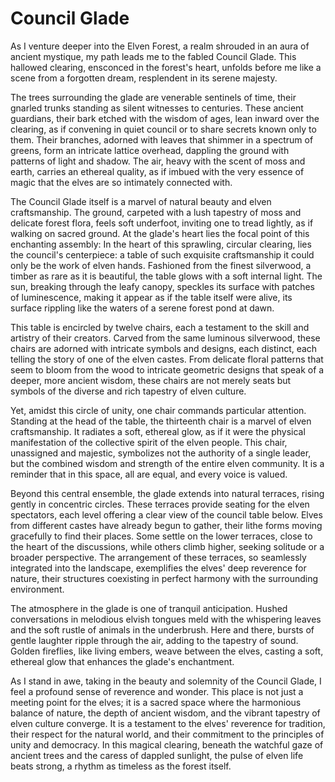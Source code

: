 # Council Glade
 
As I venture deeper into the Elven Forest, a realm shrouded in an aura of ancient mystique, my path leads me to the fabled Council Glade. 
This hallowed clearing, ensconced in the forest's heart, unfolds before me like a scene from a forgotten dream, resplendent in its serene majesty.

The trees surrounding the glade are venerable sentinels of time, their gnarled trunks standing as silent witnesses to centuries. These ancient guardians, their bark etched with the wisdom of ages, lean inward over the clearing, as if convening in quiet council or to share secrets known only to them. Their branches, adorned with leaves that shimmer in a spectrum of greens, form an intricate lattice overhead, dappling the ground with patterns of light and shadow. The air, heavy with the scent of moss and earth, carries an ethereal quality, as if imbued with the very essence of magic that the elves are so intimately connected with.

The Council Glade itself is a marvel of natural beauty and elven craftsmanship. The ground, carpeted with a lush tapestry of moss and delicate forest flora, feels soft underfoot, inviting one to tread lightly, as if walking on sacred ground. At the glade's heart lies the focal point of this enchanting assembly:  In the heart of this sprawling, circular clearing, lies the council's centerpiece: a table of such exquisite craftsmanship it could only be the work of elven hands. Fashioned from the finest silverwood, a timber as rare as it is beautiful, the table glows with a soft internal light. The sun, breaking through the leafy canopy, speckles its surface with patches of luminescence, making it appear as if the table itself were alive, its surface rippling like the waters of a serene forest pond at dawn.

This table is encircled by twelve chairs, each a testament to the skill and artistry of their creators. Carved from the same luminous silverwood, these chairs are adorned with intricate symbols and designs, each distinct, each telling the story of one of the elven castes. From delicate floral patterns that seem to bloom from the wood to intricate geometric designs that speak of a deeper, more ancient wisdom, these chairs are not merely seats but symbols of the diverse and rich tapestry of elven culture.

Yet, amidst this circle of unity, one chair commands particular attention. Standing at the head of the table, the thirteenth chair is a marvel of elven craftsmanship. It radiates a soft, ethereal glow, as if it were the physical manifestation of the collective spirit of the elven people. This chair, unassigned and majestic, symbolizes not the authority of a single leader, but the combined wisdom and strength of the entire elven community. It is a reminder that in this space, all are equal, and every voice is valued.


Beyond this central ensemble, the glade extends into natural terraces, rising gently in concentric circles. These terraces provide seating for the elven spectators, each level offering a clear view of the council table below. Elves from different castes have already begun to gather, their lithe forms moving gracefully to find their places. Some settle on the lower terraces, close to the heart of the discussions, while others climb higher, seeking solitude or a broader perspective. The arrangement of these terraces, so seamlessly integrated into the landscape, exemplifies the elves' deep reverence for nature, their structures coexisting in perfect harmony with the surrounding environment.

The atmosphere in the glade is one of tranquil anticipation. Hushed conversations in melodious elvish tongues meld with the whispering leaves and the soft rustle of animals in the underbrush. Here and there, bursts of gentle laughter ripple through the air, adding to the tapestry of sound. Golden fireflies, like living embers, weave between the elves, casting a soft, ethereal glow that enhances the glade's enchantment.

As I stand in awe, taking in the beauty and solemnity of the Council Glade, I feel a profound sense of reverence and wonder. This place is not just a meeting point for the elves; it is a sacred space where the harmonious balance of nature, the depth of ancient wisdom, and the vibrant tapestry of elven culture converge. It is a testament to the elves' reverence for tradition, their respect for the natural world, and their commitment to the principles of unity and democracy. In this magical clearing, beneath the watchful gaze of ancient trees and the caress of dappled sunlight, the pulse of elven life beats strong, a rhythm as timeless as the forest itself.